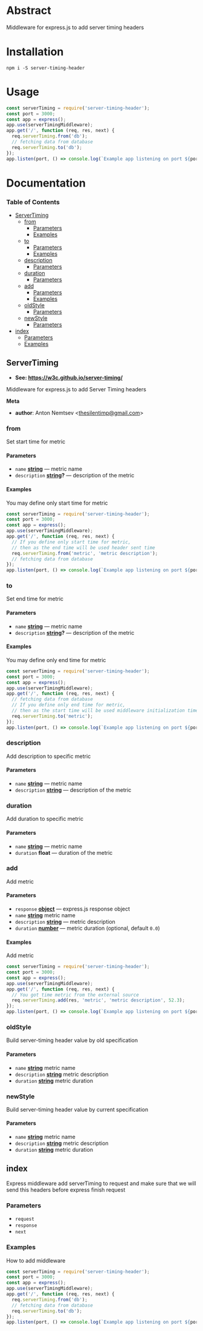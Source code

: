 # Abstract

Middleware for express.js to add server timing headers

# Installation

    npm i -S server-timing-header

# Usage

```javascript
const serverTiming = require('server-timing-header');
const port = 3000;
const app = express();
app.use(serverTimingMiddleware);
app.get('/', function (req, res, next) {
  req.serverTiming.from('db');
  // fetching data from database
  req.serverTiming.to('db');
});
app.listen(port, () => console.log(`Example app listening on port ${port}!`));
```

# Documentation

<!-- Generated by documentation.js. Update this documentation by updating the source code. -->

### Table of Contents

-   [ServerTiming](#servertiming)
    -   [from](#from)
        -   [Parameters](#parameters)
        -   [Examples](#examples)
    -   [to](#to)
        -   [Parameters](#parameters-1)
        -   [Examples](#examples-1)
    -   [description](#description)
        -   [Parameters](#parameters-2)
    -   [duration](#duration)
        -   [Parameters](#parameters-3)
    -   [add](#add)
        -   [Parameters](#parameters-4)
        -   [Examples](#examples-2)
    -   [oldStyle](#oldstyle)
        -   [Parameters](#parameters-5)
    -   [newStyle](#newstyle)
        -   [Parameters](#parameters-6)
-   [index](#index)
    -   [Parameters](#parameters-7)
    -   [Examples](#examples-3)

## ServerTiming

-   **See: <https://w3c.github.io/server-timing/>**

Middleware for express.js to add Server Timing headers

**Meta**

-   **author**: Anton Nemtsev &lt;thesilentimp@gmail.com>

### from

Set start time for metric

#### Parameters

-   `name` **[string](https://developer.mozilla.org/docs/Web/JavaScript/Reference/Global_Objects/String)** — metric name
-   `description` **[string](https://developer.mozilla.org/docs/Web/JavaScript/Reference/Global_Objects/String)?** — description of the metric

#### Examples

You may define only start time for metric


```javascript
const serverTiming = require('server-timing-header');
const port = 3000;
const app = express();
app.use(serverTimingMiddleware);
app.get('/', function (req, res, next) {
  // If you define only start time for metric,
  // then as the end time will be used header sent time
  req.serverTiming.from('metric', 'metric description');
  // fetching data from database
});
app.listen(port, () => console.log(`Example app listening on port ${port}!`));
```

### to

Set end time for metric

#### Parameters

-   `name` **[string](https://developer.mozilla.org/docs/Web/JavaScript/Reference/Global_Objects/String)** — metric name
-   `description` **[string](https://developer.mozilla.org/docs/Web/JavaScript/Reference/Global_Objects/String)?** — description of the metric

#### Examples

You may define only end time for metric


```javascript
const serverTiming = require('server-timing-header');
const port = 3000;
const app = express();
app.use(serverTimingMiddleware);
app.get('/', function (req, res, next) {
  // fetching data from database
  // If you define only end time for metric,
  // then as the start time will be used middleware initialization time
  req.serverTiming.to('metric');
});
app.listen(port, () => console.log(`Example app listening on port ${port}!`));
```

### description

Add description to specific metric

#### Parameters

-   `name` **[string](https://developer.mozilla.org/docs/Web/JavaScript/Reference/Global_Objects/String)** — metric name
-   `description` **[string](https://developer.mozilla.org/docs/Web/JavaScript/Reference/Global_Objects/String)** — description of the metric

### duration

Add duration to specific metric

#### Parameters

-   `name` **[string](https://developer.mozilla.org/docs/Web/JavaScript/Reference/Global_Objects/String)** — metric name
-   `duration` **float** — duration of the metric

### add

Add metric

#### Parameters

-   `response` **[object](https://developer.mozilla.org/docs/Web/JavaScript/Reference/Global_Objects/Object)** — express.js response object
-   `name` **[string](https://developer.mozilla.org/docs/Web/JavaScript/Reference/Global_Objects/String)** metric name
-   `description` **[string](https://developer.mozilla.org/docs/Web/JavaScript/Reference/Global_Objects/String)** — metric description
-   `duration` **[number](https://developer.mozilla.org/docs/Web/JavaScript/Reference/Global_Objects/Number)** — metric duration (optional, default `0.0`)

#### Examples

Add metric


```javascript
const serverTiming = require('server-timing-header');
const port = 3000;
const app = express();
app.use(serverTimingMiddleware);
app.get('/', function (req, res, next) {
  // You got time metric from the external source
  req.serverTiming.add(res, 'metric', 'metric description', 52.3);
});
app.listen(port, () => console.log(`Example app listening on port ${port}!`));
```

### oldStyle

Build server-timing header value by old specification

#### Parameters

-   `name` **[string](https://developer.mozilla.org/docs/Web/JavaScript/Reference/Global_Objects/String)** metric name
-   `description` **[string](https://developer.mozilla.org/docs/Web/JavaScript/Reference/Global_Objects/String)** metric description
-   `duration` **[string](https://developer.mozilla.org/docs/Web/JavaScript/Reference/Global_Objects/String)** metric duration

### newStyle

Build server-timing header value by current specification

#### Parameters

-   `name` **[string](https://developer.mozilla.org/docs/Web/JavaScript/Reference/Global_Objects/String)** metric name
-   `description` **[string](https://developer.mozilla.org/docs/Web/JavaScript/Reference/Global_Objects/String)** metric description
-   `duration` **[string](https://developer.mozilla.org/docs/Web/JavaScript/Reference/Global_Objects/String)** metric duration

## index

Express middleware add serverTiming to request and
make sure that we will send this headers before express finish request

### Parameters

-   `request`  
-   `response`  
-   `next`  

### Examples

How to add middleware


```javascript
const serverTiming = require('server-timing-header');
const port = 3000;
const app = express();
app.use(serverTimingMiddleware);
app.get('/', function (req, res, next) {
  req.serverTiming.from('db');
  // fetching data from database
  req.serverTiming.to('db');
});
app.listen(port, () => console.log(`Example app listening on port ${port}!`));
```
